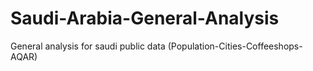 # Saudi-Arabia-General-Analysis
General analysis for saudi public data (Population-Cities-Coffeeshops-AQAR)
